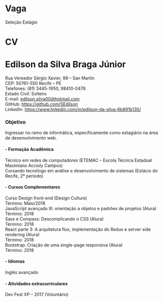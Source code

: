 Vaga
====

Seleção Estágio


CV
==

# Edilson da Silva Braga Júnior   
Rua Vereador Sérgio Xavier, 98 – San Martin   
CEP: 50761-550 Recife – PE    
Telefones: (81) 3445-1950, 98410-0476    
Estado Civil: Solteiro    
E-mail: edilson.silva00@hotmail.com    
GitHub: https://github.com/SEdilson     
LinkedIn: https://www.linkedin.com/in/edilson-da-silva-6b891b130/    


### Objetivo

Ingressar no ramo de informática, especificamente como estagiário na área
de desenvolvimento web.   

#### - Formação Acadêmica   

Técnico em redes de computadores (ETEMAC – Escola Técnica Estadual
Maximiano Accioly Campos)    
Cursando tecnólogo em análise e desenvolvimento de sistemas (Estácio do
Recife, 2º período)     

#### - Cursos Complementares

Curso Design front-end (Design Culture)    
Término: Maio/2018    
JavaScript avançado III: orientação a objetos e padrões de projetos
(Alura)    
Término: 2018     
Sass e Compass: Descomplicando o CSS (Alura)    
Término: 2018    
React parte 3: A arquitetura flux, implementação do Redux e server side     
rendering (Alura)     
Término: 2018     
Bootstrap: Criação de uma single-page responsiva (Alura)     
Término: 2018     

#### - Idiomas     

Inglês avançado     

#### - Atividades extracurriculares      

Dev Fest XP – 2017 (Voluntário)
